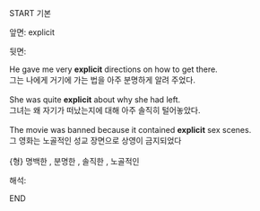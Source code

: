 START
기본

앞면:
explicit


뒷면:
<div>He gave me very <b>explicit</b> directions on how to get there. </div><div>그는 나에게 거기에 가는 법을 아주 분명하게 알려 주었다.</div><div><br></div><div><div>She was quite <strong>explicit</strong> about why she had left. </div><div><div>그녀는 왜 자기가 떠났는지에 대해 아주 솔직히 털어놓았다.</div></div></div><div><br></div><div><div>The movie was banned because it contained <strong>explicit</strong> sex scenes. </div><div><div>그 영화는 노골적인 성교 장면으로 상영이 금지되었다</div></div></div><div><br></div><div>{형} 명백한 , 분명한 , 솔직한 , 노골적인</div>


해석:

END